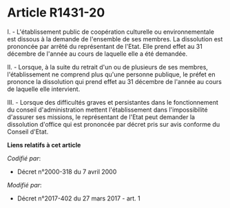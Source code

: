 # Article R1431-20

I. - L'établissement public de coopération culturelle ou environnementale est dissous à la demande de l'ensemble de ses
membres. La dissolution est prononcée par arrêté du représentant de l'Etat. Elle prend effet au 31 décembre de l'année au
cours de laquelle elle a été demandée.

II. - Lorsque, à la suite du retrait d'un ou de plusieurs de ses membres, l'établissement ne comprend plus qu'une personne
publique, le préfet en prononce la dissolution qui prend effet au 31 décembre de l'année au cours de laquelle elle
intervient.

III. - Lorsque des difficultés graves et persistantes dans le fonctionnement du conseil d'administration mettent
l'établissement dans l'impossibilité d'assurer ses missions, le représentant de l'Etat peut demander la dissolution d'office
qui est prononcée par décret pris sur avis conforme du Conseil d'Etat.

**Liens relatifs à cet article**

_Codifié par_:

  - Décret n°2000-318 du 7 avril 2000

_Modifié par_:

  - Décret n°2017-402 du 27 mars 2017 - art. 1
